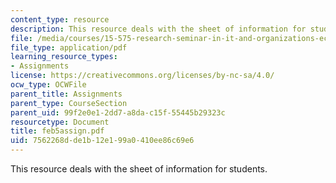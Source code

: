 ```yaml
---
content_type: resource
description: This resource deals with the sheet of information for students.
file: /media/courses/15-575-research-seminar-in-it-and-organizations-economic-perspectives-spring-2004/7562268dde1b12e199a0410ee86c69e6_feb5assign.pdf
file_type: application/pdf
learning_resource_types:
- Assignments
license: https://creativecommons.org/licenses/by-nc-sa/4.0/
ocw_type: OCWFile
parent_title: Assignments
parent_type: CourseSection
parent_uid: 99f2e0e1-2dd7-a8da-c15f-55445b29323c
resourcetype: Document
title: feb5assign.pdf
uid: 7562268d-de1b-12e1-99a0-410ee86c69e6
---
```

This resource deals with the sheet of information for students.